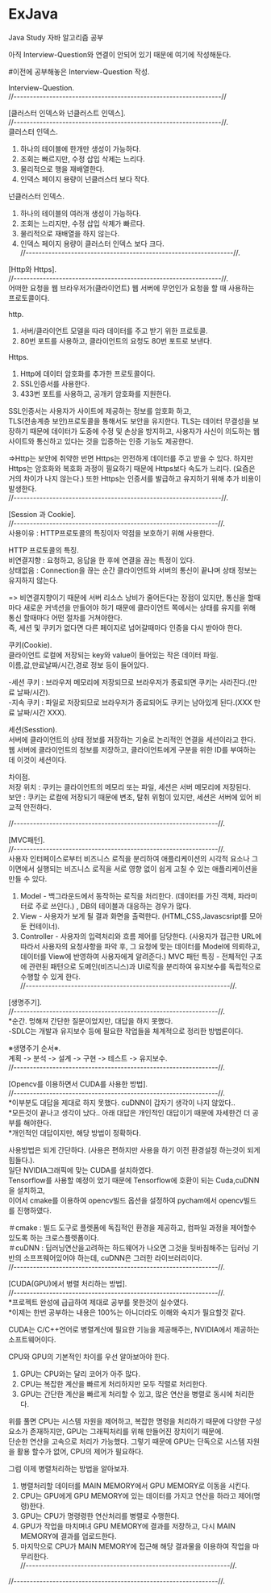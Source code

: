 # ExJava
Java Study
자바 알고리즘 공부

아직 Interview-Question와 연결이 안되어 있기 때문에 여기에 작성해둔다.   

#이전에 공부해놓은 Interview-Question 작성.   

Interview-Question.  
//----------------------------------------------------------------//   


[클러스터 인덱스와 넌클러스트 인덱스].  
//----------------------------------------------------------------//.  
클러스터 인덱스.  
1. 하나의 테이블에 한개만 생성이 가능하다.   
2. 조회는 빠르지만, 수정 삽입 삭제는 느리다.   
3. 물리적으로 행을 재배열한다.   
4. 인덱스 페이지 용량이 넌클러스터 보다 작다.   
   
넌클러스터 인덱스.  
1. 하나의 테이블의 여러개 생성이 가능하다.   
2. 조회는 느리지만, 수정 삽입 삭제가 빠르다.   
3. 물리적으로 재배열을 하지 않는다.   
4. 인덱스 페이지 용량이 클러스터 인덱스 보다 크다.   
//----------------------------------------------------------------//.  
   
[Http와 Https].  
//----------------------------------------------------------------//.  
어떠한 요청을 웹 브라우저가(클라이언트) 웹 서버에 무언인가 요청을 할 때 사용하는 프로토콜이다.   
   
http.  
1. 서버/클라이언트 모델을 따라 데이터를 주고 받기 위한 프로토콜.  
2. 80번 포트를 사용하고, 클라이언트의 요청도 80번 포트로 보낸다.   
   
Https.  
1. Http에 데이터 암호화를 추가한 프로토콜이다.   
2. SSL인증서를 사용한다.   
3. 433번 포트를 사용하고, 공개키 암호화를 지원한다.   
   
SSL인증서는 사용자가 사이트에 제공하는 정보를 암호화 하고,    
TLS(전송계층 보안)프로토콜을 통해서도 보안을 유지한다. TLS는 데이터 무결성을 보장하기 때문에 데이터가 도중에 수정 및 손상을 방지하고, 사용자가 사신이 의도하는 웹사이트와 통신하고 있다는 것을 입증하는 인증 기능도 제공한다.   
   
=>Http는 보안에 취약한 반면 Https는 안전하게 데이터를 주고 받을 수 있다. 하지만 Https는 암호화와 복호화 과정이 필요하기 때문에 Https보다 속도가 느리다. (요즘은 거의 차이가 나지 않는다.) 또한 Https는 인증서를 발급하고 유지하기 위해 추가 비용이 발생한다.   
//----------------------------------------------------------------//.  
   
   
[Session 과 Cookie].  
//---------------------------------------------------------------//.  
사용이유 : HTTP프로토콜의 특징이자 약점을 보호하기 위해 사용한다.   
   
HTTP 프로토콜의 특징.  
비연결지향 : 요청하고, 응답을 한 후에 연결을 끊는 특정이 있다.   
상태없음 : Connection을 끊는 순간 클라이언트와 서버의 통신이 끝나며 상태 정보는 유지하지 않는다.   
   
=> 비연결지향이기 때문에 서버 리소스 낭비가 줄어든다는 장점이 있지만, 통신을 할때마다 새로운 커넥션을 만들어야 하기 때문에 클라이언트 쪽에서는 상태를 유지를 위해 통신 할때마다 어떤 절차를 거쳐야한다.   
즉, 세션 및 쿠키가 없다면 다른 페이지로 넘어갈때마다 인증을 다시 받아야 한다.   
   
쿠키(Cookie).  
클라이언트 로컬에 저장되는 key와 value이 들어있는 작은 데이터 파일.  
이름,값,만료날짜/시간,경로 정보 등이 들어있다.   
   
-세션 쿠키 : 브라우저 메모리에 저장되므로 브라우저가 종료되면 쿠키는 사라진다.(만료 날짜/시간).  
-지속 쿠키 : 파일로 저장되므로 브라우저가 종료되어도 쿠키는 남아있게 된다.(XXX 만료 날짜/시간 XXX).  
   
세션(Sesstion).  
서버에 클라이언트의 상태 정보를 저장하는 기술로 논리적인 연결을 세션이라고 한다.   
웹 서버에 클라이언트의 정보를 저장하고, 클라이언트에게 구분을 위한 ID를 부여하는데 이것이 세션이다.   
   
차이점.  
저장 위치 : 쿠키는 클라이언트의 메모리 또는 파일, 세션은 서버 메모리에 저장된다.   
보안 : 쿠키는 로컬에 저장되기 때문에 변조, 탈취 위험이 있지만, 세션은 서버에 있어 비교적 안전하다.   
   
//---------------------------------------------------------------//.  
   
   
   
[MVC패턴].  
//---------------------------------------------------------------//.   
사용자 인터페이스로부터 비즈니스 로직을 분리하여 애플리케이션의 시각적 요소나 그 이면에서 실행되는 비즈니스 로직을 서로 영향 없이 쉽게 고칠 수 있는 애플리케이션을 만들 수 있다.   
1. Model - 백그라운드에서 동작하는 로직을 처리한다. (데이터를 가진 객체, 파라미터로 주로 쓰인다.) , DB의 테이블과 대응하는 경우가 많다.   
2. View - 사용자가 보게 될 결과 화면을 출력한다. (HTML,CSS,Javascsript를 모아둔 컨테이너).  
3. Controller - 사용자의 입력처리와 흐름 제어를 담당한다. (사용자가 접근한 URL에 따라서 사용자의 요청사항을 파악 후, 그 요청에 맞는 데이터를 Model에 의뢰하고, 데이터를 View에 반영하여 사용자에게 알려준다.)
MVC 패턴 특징  - 전체적인 구조에 관련된 패턴으로 도메인(비즈니스)과 UI로직을 분리하여 유지보수를 독립적으로 수행할 수 있게 한다.   
//---------------------------------------------------------------//.  
   
   
[생명주기].  
//---------------------------------------------------------------//.  
*순간. 멍해져 간단한 질문이었지만, 대답을 하지 못했다.   
-SDLC는 개발과 유지보수 등에 필요한 작업들을 체계적으로 정리한 방법론이다.   
   
※생명주기 순서※.  
 계획 -> 분석 -> 설계 -> 구현 -> 테스트 -> 유지보수.  
 //---------------------------------------------------------------//.  
 
 
 
 [Opencv를 이용하면서 CUDA를 사용한 방법].  
 //---------------------------------------------------------------//.  
 *이부분도 대답을 제대로 하지 못했다. cuDNN이 갑자기 생각이 나지 않았다..   
 *모든것이 끝나고 생각이 났다.. 아래 대답은 개인적인 대답이기 때문에 자세한건 더 공부를 해야한다.   
 *개인적인 대답이지만, 해당 방법이 정확하다.   
    
 사용방법은 되게 간단하다. (사용은 편하지만 사용을 하기 이전 환경설정 하는것이 되게 힘들다.).  
 일단 NVIDIA그래픽에 맞는 CUDA를 설치하였다.   
 Tensorflow를 사용할 예정이 었기 때문에 Tensorflow에 호환이 되는 Cuda,cuDNN을 설치하고,    
 이어서 cmake를 이용하여 opencv빌드 옵션을 설정하여 pycham에서 opencv빌드를 진행하였다.   
    
 ＃cmake : 빌드 도구로 플렛폼에 독집적인 환경을 제공하고, 컴파일 과정을 제어할수 있도록 하는 크로스플렛폼이다.   
 ＃cuDNN : 딥러닝연산을고려하는 하드웨어가 나오면 그것을 뒷바침해주는 딥러닝 기반의 소프프웨어있어야 하는데, cuDNN은 그러한 라이브러리이다.   
 //---------------------------------------------------------------//.  
    
    
    
 [CUDA(GPU)에서 병렬 처리하는 방법].  
 //---------------------------------------------------------------//.  
 *프로젝트 완성에 급급하여 제대로 공부를 못한것이 실수였다.   
 *이제는 한번 공부하는 내용은 100%는 아니더라도 이해와 숙지가 필요할것 같다.   
    
 CUDA는 C/C++언어로 병렬계산에 필요한 기능을 제공해주는, NVIDIA에서 제공하는 소프트웨어이다.   
    
 CPU와 GPU의 기본적인 차이를 우선 알아보아야 한다.   
 1. GPU는 CPU와는 달리 코어가 아주 많다.   
 2. CPU는 복잡한 계산을 빠르게 처리하지만 모두 직렬로 처리한다.   
 3. GPU는 간단한 계산을 빠르게 처리할 수 있고, 많은 연산을 병렬로 동시에 처리한다.   
   
위를 풀면 CPU는 시스템 자원을 제어하고, 복잡한 명령을 처리하기 때문에 다양한 구성요소가 존재하지만, GPU는 그래픽처리를 위해 만들어진 장치이기 때문에.  
단순한 연산을 고속으로 처리가 가능했다. 그렇기 때문에 GPU는 단독으로 시스템 자원을 활용 할수가 없어, CPU의 제어가 필요하다.   
   
그럼 이제 병렬처리하는 방법을 알아보자.  
1. 병렬처리할 데이터를 MAIN MEMORY에서 GPU MEMORY로 이동을 시킨다.   
2. CPU는 GPU에게 GPU MEMORY에 있는 데이터를 가지고 연산을 하라고 제어(명령)한다.   
3. GPU는 CPU가 명령령한 연산처리를 병렬로 수행한다.   
4. GPU가 작업을 마치며녀 GPU MEMORY에 결과를 저장하고, 다시 MAIN MEMORY에 결과를 업로드한다.   
5. 마지막으로 CPU가 MAIN MEMORY에 접근해 해당 결과물을 이용하여 작업을 마무리한다.   
//---------------------------------------------------------------//.  
   
   
//---------------------------------------------------------------//.  
